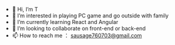 - 👋 Hi, I’m T
- 👀 I’m interested in playing PC game and go outside with family
- 🌱 I’m currently learning React and Angular
- 💞️ I’m looking to collaborate on front-end or back-end
- 📫 How to reach me ： sausage760703@gmail.com

<!---
JudeChih/JudeChih is a ✨ special ✨ repository because its `README.md` (this file) appears on your GitHub profile.
You can click the Preview link to take a look at your changes.
--->
